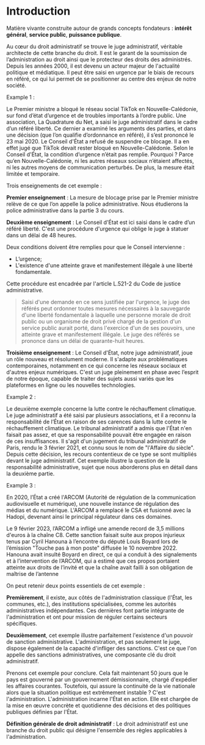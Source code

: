 # Introduction

Matière vivante construite autour de grands concepts fondateurs : **intérêt général**, **service public**, **puissance publique**.

Au cœur du droit administratif se trouve le juge administratif, véritable architecte de cette branche du droit. Il est le garant de la soumission de l’administration au droit ainsi que le protecteur des droits des administrés. Depuis les années 2000, il est devenu un acteur majeur de l'actualité politique et médiatique. Il peut être saisi en urgence par le biais de recours en référé, ce qui lui permet de se positionner au centre des enjeux de notre société.

Example 1 :

Le Premier ministre a bloqué le réseau social TikTok en Nouvelle-Calédonie, sur fond d’état d’urgence et de troubles importants à l’ordre public. Une association, La Quadrature du Net, a saisi le juge administratif dans le cadre d’un référé liberté. Ce dernier a examiné les arguments des parties, et dans une décision (que l’on qualifie d’ordonnance en référé), il s’est prononcé le 23 mai 2020. Le Conseil d'État a refusé de suspendre ce blocage. Il a en effet jugé que TikTok devait rester bloqué en Nouvelle-Calédonie. Selon le Conseil d'État, la condition d’urgence n’était pas remplie. Pourquoi ? Parce qu’en Nouvelle-Calédonie, ni les autres réseaux sociaux n’étaient affectés, ni les autres moyens de communication perturbés. De plus, la mesure était limitée et temporaire.

Trois enseignements de cet exemple :

**Premier enseignement** : La mesure de blocage prise par le Premier ministre relève de ce que l’on appelle la police administrative. Nous étudierons la police administrative dans la partie 3 du cours.

**Deuxième enseignement** : Le Conseil d'État est ici saisi dans le cadre d’un référé liberté. C'est une procédure d'urgence qui oblige le juge à statuer dans un délai de 48 heures.

Deux conditions doivent être remplies pour que le Conseil intervienne :

- L’urgence;
- L'existence d'une atteinte grave et manifestement illégale à une liberté fondamentale.

Cette procédure est encadrée par l'article L.521-2 du Code de justice administrative.

> Saisi d'une demande en ce sens justifiée par l'urgence, le juge des référés peut ordonner toutes mesures nécessaires à la sauvegarde d'une liberté fondamentale à laquelle une personne morale de droit public ou un organisme de droit privé chargé de la gestion d'un service public aurait porté, dans l'exercice d'un de ses pouvoirs, une atteinte grave et manifestement illégale. Le juge des référés se prononce dans un délai de quarante-huit heures.

**Troisième enseignement** : Le Conseil d'État, notre juge administratif, joue un rôle nouveau et résolument moderne. Il s'adapte aux problématiques contemporaines, notamment en ce qui concerne les réseaux sociaux et d'autres enjeux numériques. C'est un juge pleinement en phase avec l’esprit de notre époque, capable de traiter des sujets aussi variés que les plateformes en ligne ou les nouvelles technologies.

Example 2 :

Le deuxième exemple concerne la lutte contre le réchauffement climatique. Le juge administratif a été saisi par plusieurs associations, et il a reconnu la responsabilité de l’État en raison de ses carences dans la lutte contre le réchauffement climatique. Le tribunal administratif a admis que l'État n'en faisait pas assez, et que sa responsabilité pouvait être engagée en raison de ces insuffisances. Il s'agit d'un jugement du tribunal administratif de Paris, rendu le 3 février 2021, et connu sous le nom de "l'Affaire du siècle". Depuis cette décision, les recours contentieux de ce type se sont multipliés devant le juge administratif. Cet exemple illustre la question de la responsabilité administrative, sujet que nous aborderons plus en détail dans la deuxième partie.

Example 3 :

En 2020, l’État a créé l'ARCOM (Autorité de régulation de la communication audiovisuelle et numérique), une nouvelle instance de régulation des médias et du numérique. L'ARCOM a remplacé le CSA et fusionné avec la Hadopi, devenant ainsi le principal régulateur dans ces domaines.

Le 9 février 2023, l’ARCOM a infligé une amende record de 3,5 millions d'euros à la chaîne C8. Cette sanction faisait suite aux propos injurieux tenus par Cyril Hanouna à l’encontre du député Louis Boyard lors de l’émission "Touche pas à mon poste" diffusée le 10 novembre 2022. Hanouna avait insulté Boyard en direct, ce qui a conduit à des signalements et à l’intervention de l’ARCOM, qui a estimé que ces propos portaient atteinte aux droits de l’invité et que la chaîne avait failli à son obligation de maîtrise de l’antenne​

On peut retenir deux points essentiels de cet exemple :

**Premièrement**, il existe, aux côtés de l'administration classique (l'État, les communes, etc.), des institutions spécialisées, comme les autorités administratives indépendantes. Ces dernières font partie intégrante de l'administration et ont pour mission de réguler certains secteurs spécifiques.

**Deuxièmement**, cet exemple illustre parfaitement l'existence d'un pouvoir de sanction administrative. L'administration, et pas seulement le juge, dispose également de la capacité d'infliger des sanctions. C'est ce que l'on appelle des sanctions administratives, une composante clé du droit administratif.

Prenons cet exemple pour conclure. Cela fait maintenant 50 jours que le pays est gouverné par un gouvernement démissionnaire, chargé d'expédier les affaires courantes. Toutefois, qui assure la continuité de la vie nationale alors que la situation politique est extrêmement instable ? C'est l'administration. L'administration incarne l'État en action. Elle est chargée de la mise en œuvre concrète et quotidienne des décisions et des politiques publiques définies par l'État.

**Définition générale de droit administratif** : Le droit administratif est une branche du droit public qui désigne l'ensemble des règles applicables à l'administration.
